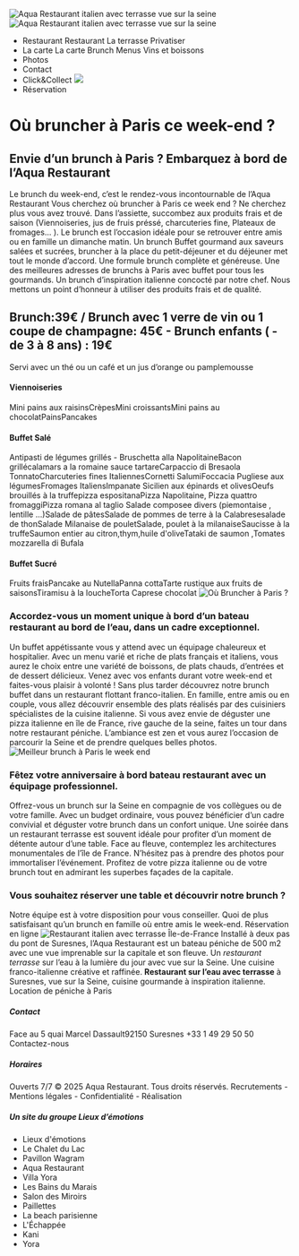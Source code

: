![Aqua Restaurant italien avec terrasse vue sur la seine](https://www.aquarestaurant.fr/assets/img/logo_aqua_restaurant_terrasse.png)
![Aqua Restaurant italien avec terrasse vue sur la seine](https://www.aquarestaurant.fr/assets/img/logo_aqua_restaurant_terrasse.png)
  * Restaurant 
Restaurant La terrasse Privatiser
  * La carte 
La carte Brunch Menus Vins et boissons
  * Photos
  * Contact
  * Click&Collect
![](https://www.aquarestaurant.fr/assets/img/united-kingdom.png)
  * Réservation


#  Où bruncher à Paris ce week-end ? 
## Envie d’un brunch à Paris ? Embarquez à bord de l’Aqua Restaurant
Le brunch du week-end, c’est le rendez-vous incontournable de l’Aqua Restaurant Vous cherchez où bruncher à Paris ce week end ? Ne cherchez plus vous avez trouvé. Dans l’assiette, succombez aux produits frais et de saison (Viennoiseries, jus de fruis préssé, charcuteries fine, Plateaux de fromages... ). Le brunch est l’occasion idéale pour se retrouver entre amis ou en famille un dimanche matin. Un brunch Buffet gourmand aux saveurs salées et sucrées, bruncher à la place du petit-déjeuner et du déjeuner met tout le monde d’accord. Une formule brunch complète et généreuse. Une des meilleures adresses de brunchs à Paris avec buffet pour tous les gourmands. Un brunch d’inspiration italienne concocté par notre chef. Nous mettons un point d’honneur à utiliser des produits frais et de qualité.
## Brunch:39€ / Brunch avec 1 verre de vin ou 1 coupe de champagne: 45€ - Brunch enfants ( - de 3 à 8 ans) : 19€
Servi avec un thé ou un café et un jus d’orange ou pamplemousse
#### Viennoiseries
Mini pains aux raisinsCrèpesMini croissantsMini pains au chocolatPainsPancakes 
#### Buffet Salé
Antipasti de légumes grillés - Bruschetta alla NapolitaineBacon grillécalamars a la romaine sauce tartareCarpaccio di Bresaola TonnatoCharcuteries fines ItaliennesCornetti SalumiFoccacia Pugliese aux légumesFromages ItaliensImpanate Sicilien aux épinards et olivesOeufs brouillés à la truffepizza espositanaPizza Napolitaine, Pizza quattro fromaggiPizza romana al taglio Salade composee divers (piemontaise , lentille ...)Salade de pâtesSalade de pommes de terre à la Calabresesalade de thonSalade Milanaise de pouletSalade, poulet à la milanaiseSaucisse à la truffeSaumon entier au citron,thym,huile d'oliveTataki de saumon ,Tomates mozzarella di Bufala 
#### Buffet Sucré
Fruits fraisPancake au NutellaPanna cottaTarte rustique aux fruits de saisonsTiramisu à la loucheTorta Caprese chocolat
![Où Bruncher à Paris ?](https://www.aquarestaurant.fr/assets/img/aqua05.jpg)
### Accordez-vous  un moment unique  à bord d’un bateau restaurant au bord de l’eau, dans un cadre exceptionnel.
Un buffet appétissante vous y attend avec un équipage chaleureux et hospitalier. Avec un menu varié et riche de plats français et italiens, vous aurez le choix entre une variété de boissons, de plats chauds, d’entrées et de dessert délicieux. Venez avec vos enfants durant votre week-end et faites-vous plaisir à volonté ! Sans plus tarder découvrez notre brunch buffet dans un restaurant flottant franco-italien. En famille, entre amis ou en couple, vous allez découvrir ensemble des plats réalisés par des cuisiniers spécialistes de la cuisine italienne. Si vous avez envie de déguster une pizza italienne en île de France, rive gauche de la seine, faites un tour dans notre restaurant péniche. L’ambiance est zen et vous aurez l’occasion de parcourir la Seine et de prendre quelques belles photos. 
![Meilleur brunch à Paris le week end](https://www.aquarestaurant.fr/assets/img/blank.gif)
### Fêtez votre anniversaire à bord bateau restaurant avec un équipage professionnel.
Offrez-vous un brunch sur la Seine en compagnie de vos collègues ou de votre famille. Avec un budget ordinaire, vous pouvez bénéficier d’un cadre convivial et déguster votre brunch dans un confort unique. Une soirée dans un restaurant terrasse est souvent idéale pour profiter d’un moment de détente autour d’une table. Face au fleuve, contemplez les architectures monumentales de l’île de France. N’hésitez pas à prendre des photos pour immortaliser l’événement. Profitez de votre pizza italienne ou de votre brunch tout en admirant les superbes façades de la capitale.
### Vous souhaitez réserver une table et découvrir notre brunch ?
Notre équipe est à votre disposition pour vous conseiller. Quoi de plus satisfaisant qu’un brunch en famille où entre amis le week-end.
Réservation en ligne 
![Restaurant italien avec terrasse Île-de-France](https://www.aquarestaurant.fr/assets/img/aqua_restaurant_terrasse_petit.png)
Installé à deux pas du pont de Suresnes, l’Aqua Restaurant est un bateau péniche de 500 m2 avec une vue imprenable sur la capitale et son fleuve. Un _restaurant terrasse_ sur l’eau à la lumière du jour avec vue sur la Seine. Une cuisine franco-italienne créative et raffinée. **Restaurant sur l’eau avec terrasse** à Suresnes, vue sur la Seine, cuisine gourmande à inspiration italienne. Location de péniche à Paris 
##### Contact
Face au 5 quai Marcel Dassault92150 Suresnes +33 1 49 29 50 50 Contactez-nous
##### Horaires
Ouverts 7/7 
© 2025 Aqua Restaurant. Tous droits réservés. Recrutements - Mentions légales - Confidentialité - Réalisation
##### Un site du groupe Lieux d’émotions
  * Lieux d'émotions
  * Le Chalet du Lac
  * Pavillon Wagram
  * Aqua Restaurant
  * Villa Yora
  * Les Bains du Marais
  * Salon des Miroirs
  * Paillettes
  * La beach parisienne
  * L'Échappée
  * Kani
  * Yora


